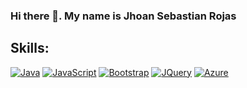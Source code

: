 ### Hi there 👋. My name is Jhoan Sebastian Rojas
## Skills:
[![Java](https://img.shields.io/badge/Java-db6400?style=for-the-badge&logo=java&logoColor=white&labelColor=101010)]()
[![JavaScript](https://img.shields.io/badge/JavaScript-efd81d?style=for-the-badge&logo=JavaScript&logoColor=white&labelColor=101010)]()
[![Bootstrap](https://img.shields.io/badge/JavaScript-efd81d?style=for-the-badge&logo=JavaScript&logoColor=white&labelColor=101010)]()
[![JQuery](https://img.shields.io/badge/JavaScript-efd81d?style=for-the-badge&logo=JavaScript&logoColor=white&labelColor=101010)]()
[![Azure](https://img.shields.io/badge/JavaScript-efd81d?style=for-the-badge&logo=JavaScript&logoColor=white&labelColor=101010)]()
<!--
**jhosebro/Jhosebro** is a ✨ _special_ ✨ repository because its `README.md` (this file) appears on your GitHub profile.

Here are some ideas to get you started:

- 🔭 I’m currently working on ...
- 🌱 I’m currently learning ...
- 👯 I’m looking to collaborate on ...
- 🤔 I’m looking for help with ...
- 💬 Ask me about ...
- 📫 How to reach me: ...
- 😄 Pronouns: ...
- ⚡ Fun fact: ...
-->
